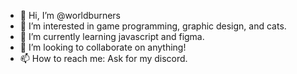 - 👋 Hi, I’m @worldburners
- 👀 I’m interested in game programming, graphic design, and cats.
- 🌱 I’m currently learning javascript and figma.
- 💞️ I’m looking to collaborate on anything!
- 📫 How to reach me: Ask for my discord.

<!---
worldburners/worldburners is a ✨ special ✨ repository because its `README.md` (this file) appears on your GitHub profile.
You can click the Preview link to take a look at your changes.
--->
